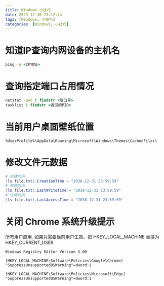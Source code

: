 ```yaml
---
title: Windows 小技巧
date: 2023-12-30 23:12:14
tags: [Windows, 小技巧]
categories: [Windows, 小技巧]
---
```


# 知道IP查询内网设备的主机名
```cmd
ping -a <IP地址>
```

# 查询指定端口占用情况
```cmd
netstat -ano | findstr <端口号>
tasklist | findstr <返回的PID>
```

# 当前用户桌面壁纸位置
```
%UserProfile%\AppData\Roaming\Microsoft\Windows\Themes\CachedFiles\
```

# 修改文件元数据
```powershell
# 创建时间
(ls file.txt).CreationTime = "2038-12-31 23:59:59"
# 修改时间
(ls file.txt).LastWriteTime = "2038-12-31 23:59:59"
# 访问时间
(ls file.txt).LastAccessTime = "2038-12-31 23:59:59"
```

# 关闭 Chrome 系统升级提示
所有用户应用. 如果只需要当前用户生效，把 HKEY_LOCAL_MACHINE 替换为 HKEY_CURRENT_USER
```regedit
Windows Registry Editor Version 5.00 

[HKEY_LOCAL_MACHINE\Software\Policies\Google\Chrome] 
"SuppressUnsupportedOSWarning"=dword:1

[HKEY_LOCAL_MACHINE\Software\Policies\Microsoft\Edge] 
"SuppressUnsupportedOSWarning"=dword:1
```